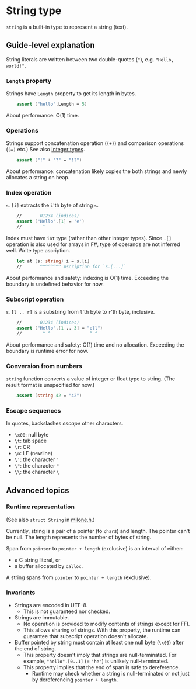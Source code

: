 # String type

`string` is a built-in type to represent a string (text).

## Guide-level explanation

String literals are written between two double-quotes (`"`), e.g. `"Hello, world!"`.

### `Length` property

Strings have `Length` property to get its length in bytes.

```fsharp
    assert ("hello".Length = 5)
```

About performance: O(1) time.

### Operations

Strings support concatenation operation (`(+)`) and comparison operations (`(=)` etc.) See also [Integer types](./integer_types.md).

```fsharp
    assert ("!" + "?" = "!?")
```

About performance: concatenation likely copies the both strings and newly allocates a string on heap.

### Index operation

`s.[i]` extracts the `i`'th byte of string `s`.

```fsharp
    //       01234 (indices)
    assert ("Hello".[1] = 'e')
    //        ^
```

Index must have `int` type (rather than other integer types). Since `.[]` operation is also used for arrays in F#, type of operands are not inferred well. Write type ascription.

```fsharp
    let at (s: string) i = s.[i]
    //       ^^^^^^^^ Ascription for `s.[...]`
```

About performance and safety: indexing is O(1) time. Exceeding the boundary is undefined behavior for now.

### Subscript operation

`s.[l .. r]` is a substring from `l`'th byte to `r`'th byte, inclusive.

```fsharp
    //       01234 (indices)
    assert ("Hello".[1 .. 3] = "ell")
    //        ^ ^               ^ ^
```

About performance and safety: O(1) time and no allocation. Exceeding the boundary is runtime error for now.

### Conversion from numbers

`string` function converts a value of integer or float type to string. (The result format is unspecified for now.)

```fsharp
    assert (string 42 = "42")
```

### Escape sequences

In quotes, backslashes *escape* other characters.

- `\x00`: null byte
- `\t`: tab space
- `\r`: CR
- `\n`: LF (newline)
- `\'`: the character `'`
- `\"`: the character `"`
- `\\`: the character `\`

## Advanced topics

### Runtime representation

(See also `struct String` in [milone.h](../../runtime/milone.h).)

Currently, string is a pair of a pointer (to `char`s) and length.
The pointer can't be null.
The length represents the number of bytes of string.

Span from `pointer` to `pointer + length` (exclusive) is an interval of either:

- a C string literal, or
- a buffer allocated by `calloc`.

A string spans from `pointer` to `pointer + length` (exclusive).

### Invariants

- Strings are encoded in UTF-8.
    - This is not guaranteed nor checked.
- Strings are immutable.
    - No operation is provided to modify contents of strings except for FFI.
    - This allows sharing of strings. With this property, the runtime can guarantee that subscript operation doesn't allocate.
- Buffer pointed by string must contain at least one null byte (`\x00`) after the end of string.
    - This property doesn't imply that strings are null-terminated.
        For example, `"hello".[0..1]` (= `"he"`) is unlikely null-terminated.
    - This property implies that the end of span is safe to dereference.
        - Runtime may check whether a string is null-terminated or not just by dereferencing `pointer + length`.
